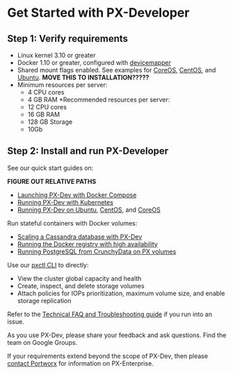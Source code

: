 # Get Started with PX-Developer

## Step 1: Verify requirements

* Linux kernel 3.10 or greater
* Docker 1.10 or greater, configured with [devicemapper](https://docs.docker.com/engine/userguide/storagedriver/device-mapper-driver/#/configure-docker-with-devicemapper)
* Shared mount flags enabled. See examples for [CoreOS](../blob/master/px-docs/XXX.md), [CentOS](../blob/master/px-docs/XXX.md), and [Ubuntu](../blob/master/px-docs/XXX.md). **MOVE THIS TO INSTALLATION?????**
* Minimum resources per server:
  * 4 CPU cores
  * 4 GB RAM
*Recommended resources per server:
  * 12 CPU cores
  * 16 GB RAM
  * 128 GB Storage
  * 10Gb

## Step 2: Install and run PX-Developer

See our quick start guides on:

  **FIGURE OUT RELATIVE PATHS**

* [Launching PX-Dev with Docker Compose](../blob/master/px-dev/quick-start/README.md)
* [Running PX-Dev with Kubernetes](../blob/master/px-dev/install_with_k8s.md)
* [Running PX-Dev on Ubuntu](../blob/master/px-dev/install_run_ubuntu), [CentOS](../blob/master/px-dev/install_run_rhel), and [CoreOS](../blob/master/px-dev/install_run_coreos)

Run stateful containers with Docker volumes:

* [Scaling a Cassandra database with PX-Dev](../blob/master/px-dev/examples/cassandra.md)
* [Running the Docker registry with high availability](./blob/master/px-dev/examples/registry.md)
* [Running PostgreSQL from CrunchyData on PX volumes]()

Use our [pxctl CLI](./cli_reference.md) to directly:

* View the cluster global capacity and health
* Create, inspect, and delete storage volumes
* Attach policies for IOPs prioritization, maximum volume size, and enable storage replication

Refer to the [Technical FAQ and Troubleshooting guide](../blob/master/px-dev/faq.md) if you run into an issue.

As you use PX-Dev, please share your feedback and ask questions. Find the team on Google Groups.

If your requirements extend beyond the scope of PX-Dev, then please [contact Portworx](http://portworx.com/contact-us/) for information on PX-Enterprise.
